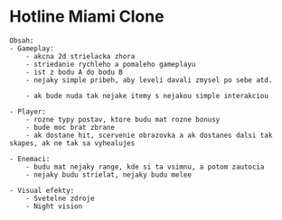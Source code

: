 # Hotline Miami Clone

    Obsah:
    - Gameplay:
        - akcna 2d strielacka zhora
        - striedanie rychleho a pomaleho gameplayu
        - ist z bodu A do bodu B
        - nejaky simple pribeh, aby leveli davali zmysel po sebe atd.

        - ak bude nuda tak nejake itemy s nejakou simple interakciou

    - Player:
        - rozne typy postav, ktore budu mat rozne bonusy
        - bude moc brat zbrane
        - ak dostane hit, scervenie obrazovka a ak dostanes dalsi tak skapes, ak ne tak sa vyhealujes

    - Enemaci:
        - budu mat nejaky range, kde si ta vsimnu, a potom zautocia
        - nejaky budu strielat, nejaky budu melee

    - Visual efekty:
        - Svetelne zdroje
        - Night vision